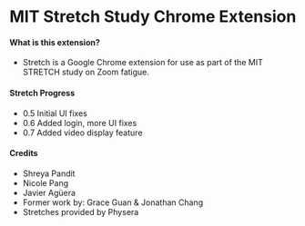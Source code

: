 # MIT Stretch Study Chrome Extension

#### What is this extension?
- Stretch is a Google Chrome extension for use as part of the MIT STRETCH study on Zoom fatigue.

#### Stretch Progress
- 0.5 Initial UI fixes
- 0.6 Added login, more UI fixes
- 0.7 Added video display feature

#### Credits
- Shreya Pandit
- Nicole Pang
- Javier Agüera
- Former work by: Grace Guan & Jonathan Chang
- Stretches provided by Physera
